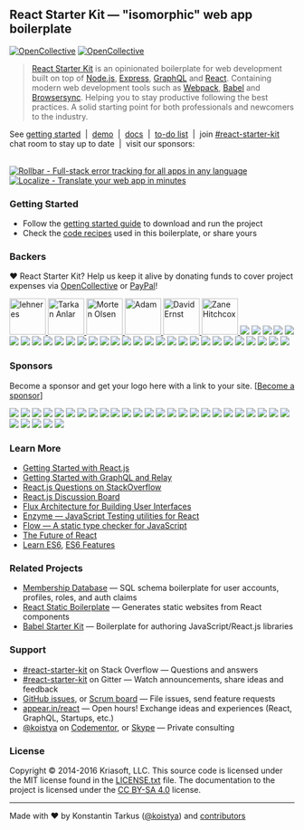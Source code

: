 ## React Starter Kit — "isomorphic" web app boilerplate
[![OpenCollective](https://opencollective.com/react-starter-kit/backers/badge.svg)](#backers) [![OpenCollective](https://opencollective.com/react-starter-kit/sponsors/badge.svg)](#sponsors)
> [React Starter Kit](https://www.reactstarterkit.com) is an opinionated
> boilerplate for web development built on top of [Node.js](https://nodejs.org/),
> [Express](http://expressjs.com/), [GraphQL](http://graphql.org/) and
> [React](https://facebook.github.io/react/). Containing modern web development
> tools such as [Webpack](http://webpack.github.io/), [Babel](http://babeljs.io/)
> and [Browsersync](http://www.browsersync.io/). Helping you to stay productive
> following the best practices. A solid starting point for both professionals
> and newcomers to the industry.

See [getting started](./docs/getting-started.md) &nbsp;|&nbsp;
[demo](http://demo.reactstarterkit.com) &nbsp;|&nbsp;
[docs](https://github.com/kriasoft/react-starter-kit/tree/master/docs) &nbsp;|&nbsp;
[to-do list](https://waffle.io/kriasoft/react-starter-kit) &nbsp;|&nbsp;
join [#react-starter-kit](https://gitter.im/kriasoft/react-starter-kit) chat room to stay up to date &nbsp;|&nbsp;
visit our sponsors:<br><br>

[![Rollbar - Full-stack error tracking for all apps in any language](https://dl.dropboxusercontent.com/u/16006521/react-starter-kit/rollbar.png)](https://rollbar.com/?utm_source=reactstartkit(github)&utm_medium=link&utm_campaign=reactstartkit(github)) &nbsp;&nbsp;
[![Localize - Translate your web app in minutes](https://dl.dropboxusercontent.com/u/16006521/react-starter-kit/localize.png)](https://localizejs.com/?cid=802&utm_source=rsk)

### Getting Started

  * Follow the [getting started guide](./docs/getting-started.md) to download and run the project
  * Check the [code recipes](./docs/recipes) used in this boilerplate, or share yours

### Backers

♥ React Starter Kit? Help us keep it alive by donating funds to cover project
expenses via [OpenCollective](https://opencollective.com/react-starter-kit) or
[PayPal](https://www.paypal.com/cgi-bin/webscr?cmd=_s-xclick&hosted_button_id=RETHAJHV3T972)!

<a href="http://www.nekst.me/" target="_blank" title="lehneres">
  <img src="https://github.com/lehneres.png?size=64" width="64" height="64" alt="lehneres">
</a>
<a href="http://www.vidpanel.com/" target="_blank" title="Tarkan Anlar">
  <img src="https://github.com/tarkanlar.png?size=64" width="64" height="64" alt="Tarkan Anlar">
</a>
<a href="https://morten.olsen.io/" target="_blank" title="Morten Olsen">
  <img src="https://github.com/mortenolsendk.png?size=64" width="64" height="64" alt="Morten Olsen">
</a>
<a href="https://twitter.com/adamthomann" target="_blank" title="Adam">
  <img src="https://github.com/athomann.png?size=64" width="64" height="64" alt="Adam">
</a>
<a href="http://dsernst.com/" target="_blank" title="David Ernst">
  <img src="https://github.com/dsernst.png?size=64" width="64" height="64" alt="David Ernst">
</a>
<a href="http://zanehitchcox.com/" target="_blank" title="Zane Hitchcox">
  <img src="https://github.com/zwhitchcox.png?size=64" width="64" height="64" alt="Zane Hitchcox">
</a>
<a href="https://opencollective.com/react-starter-kit/backer/0/website" target="_blank"><img src="https://opencollective.com/react-starter-kit/backer/0/avatar"></a>
<a href="https://opencollective.com/react-starter-kit/backer/1/website" target="_blank"><img src="https://opencollective.com/react-starter-kit/backer/1/avatar"></a>
<a href="https://opencollective.com/react-starter-kit/backer/2/website" target="_blank"><img src="https://opencollective.com/react-starter-kit/backer/2/avatar"></a>
<a href="https://opencollective.com/react-starter-kit/backer/3/website" target="_blank"><img src="https://opencollective.com/react-starter-kit/backer/3/avatar"></a>
<a href="https://opencollective.com/react-starter-kit/backer/4/website" target="_blank"><img src="https://opencollective.com/react-starter-kit/backer/4/avatar"></a>
<a href="https://opencollective.com/react-starter-kit/backer/5/website" target="_blank"><img src="https://opencollective.com/react-starter-kit/backer/5/avatar"></a>
<a href="https://opencollective.com/react-starter-kit/backer/6/website" target="_blank"><img src="https://opencollective.com/react-starter-kit/backer/6/avatar"></a>
<a href="https://opencollective.com/react-starter-kit/backer/7/website" target="_blank"><img src="https://opencollective.com/react-starter-kit/backer/7/avatar"></a>
<a href="https://opencollective.com/react-starter-kit/backer/8/website" target="_blank"><img src="https://opencollective.com/react-starter-kit/backer/8/avatar"></a>
<a href="https://opencollective.com/react-starter-kit/backer/9/website" target="_blank"><img src="https://opencollective.com/react-starter-kit/backer/9/avatar"></a>
<a href="https://opencollective.com/react-starter-kit/backer/10/website" target="_blank"><img src="https://opencollective.com/react-starter-kit/backer/10/avatar"></a>
<a href="https://opencollective.com/react-starter-kit/backer/11/website" target="_blank"><img src="https://opencollective.com/react-starter-kit/backer/11/avatar"></a>
<a href="https://opencollective.com/react-starter-kit/backer/12/website" target="_blank"><img src="https://opencollective.com/react-starter-kit/backer/12/avatar"></a>
<a href="https://opencollective.com/react-starter-kit/backer/13/website" target="_blank"><img src="https://opencollective.com/react-starter-kit/backer/13/avatar"></a>
<a href="https://opencollective.com/react-starter-kit/backer/14/website" target="_blank"><img src="https://opencollective.com/react-starter-kit/backer/14/avatar"></a>
<a href="https://opencollective.com/react-starter-kit/backer/15/website" target="_blank"><img src="https://opencollective.com/react-starter-kit/backer/15/avatar"></a>
<a href="https://opencollective.com/react-starter-kit/backer/16/website" target="_blank"><img src="https://opencollective.com/react-starter-kit/backer/16/avatar"></a>
<a href="https://opencollective.com/react-starter-kit/backer/17/website" target="_blank"><img src="https://opencollective.com/react-starter-kit/backer/17/avatar"></a>
<a href="https://opencollective.com/react-starter-kit/backer/18/website" target="_blank"><img src="https://opencollective.com/react-starter-kit/backer/18/avatar"></a>
<a href="https://opencollective.com/react-starter-kit/backer/19/website" target="_blank"><img src="https://opencollective.com/react-starter-kit/backer/19/avatar"></a>
<a href="https://opencollective.com/react-starter-kit/backer/20/website" target="_blank"><img src="https://opencollective.com/react-starter-kit/backer/20/avatar"></a>
<a href="https://opencollective.com/react-starter-kit/backer/21/website" target="_blank"><img src="https://opencollective.com/react-starter-kit/backer/21/avatar"></a>
<a href="https://opencollective.com/react-starter-kit/backer/22/website" target="_blank"><img src="https://opencollective.com/react-starter-kit/backer/22/avatar"></a>
<a href="https://opencollective.com/react-starter-kit/backer/23/website" target="_blank"><img src="https://opencollective.com/react-starter-kit/backer/23/avatar"></a>
<a href="https://opencollective.com/react-starter-kit/backer/24/website" target="_blank"><img src="https://opencollective.com/react-starter-kit/backer/24/avatar"></a>
<a href="https://opencollective.com/react-starter-kit/backer/25/website" target="_blank"><img src="https://opencollective.com/react-starter-kit/backer/25/avatar"></a>
<a href="https://opencollective.com/react-starter-kit/backer/26/website" target="_blank"><img src="https://opencollective.com/react-starter-kit/backer/26/avatar"></a>
<a href="https://opencollective.com/react-starter-kit/backer/27/website" target="_blank"><img src="https://opencollective.com/react-starter-kit/backer/27/avatar"></a>
<a href="https://opencollective.com/react-starter-kit/backer/28/website" target="_blank"><img src="https://opencollective.com/react-starter-kit/backer/28/avatar"></a>
<a href="https://opencollective.com/react-starter-kit/backer/29/website" target="_blank"><img src="https://opencollective.com/react-starter-kit/backer/29/avatar"></a>

### Sponsors

Become a sponsor and get your logo here with a link to your site. [[Become a sponsor](https://opencollective.com/react-starter-kit#sponsor)]

<a href="https://opencollective.com/react-starter-kit/sponsor/0/website" target="_blank"><img src="https://opencollective.com/react-starter-kit/sponsor/0/avatar"></a>
<a href="https://opencollective.com/react-starter-kit/sponsor/1/website" target="_blank"><img src="https://opencollective.com/react-starter-kit/sponsor/1/avatar"></a>
<a href="https://opencollective.com/react-starter-kit/sponsor/2/website" target="_blank"><img src="https://opencollective.com/react-starter-kit/sponsor/2/avatar"></a>
<a href="https://opencollective.com/react-starter-kit/sponsor/3/website" target="_blank"><img src="https://opencollective.com/react-starter-kit/sponsor/3/avatar"></a>
<a href="https://opencollective.com/react-starter-kit/sponsor/4/website" target="_blank"><img src="https://opencollective.com/react-starter-kit/sponsor/4/avatar"></a>
<a href="https://opencollective.com/react-starter-kit/sponsor/5/website" target="_blank"><img src="https://opencollective.com/react-starter-kit/sponsor/5/avatar"></a>
<a href="https://opencollective.com/react-starter-kit/sponsor/6/website" target="_blank"><img src="https://opencollective.com/react-starter-kit/sponsor/6/avatar"></a>
<a href="https://opencollective.com/react-starter-kit/sponsor/7/website" target="_blank"><img src="https://opencollective.com/react-starter-kit/sponsor/7/avatar"></a>
<a href="https://opencollective.com/react-starter-kit/sponsor/8/website" target="_blank"><img src="https://opencollective.com/react-starter-kit/sponsor/8/avatar"></a>
<a href="https://opencollective.com/react-starter-kit/sponsor/9/website" target="_blank"><img src="https://opencollective.com/react-starter-kit/sponsor/9/avatar"></a>
<a href="https://opencollective.com/react-starter-kit/sponsor/10/website" target="_blank"><img src="https://opencollective.com/react-starter-kit/sponsor/10/avatar"></a>
<a href="https://opencollective.com/react-starter-kit/sponsor/11/website" target="_blank"><img src="https://opencollective.com/react-starter-kit/sponsor/11/avatar"></a>
<a href="https://opencollective.com/react-starter-kit/sponsor/12/website" target="_blank"><img src="https://opencollective.com/react-starter-kit/sponsor/12/avatar"></a>
<a href="https://opencollective.com/react-starter-kit/sponsor/13/website" target="_blank"><img src="https://opencollective.com/react-starter-kit/sponsor/13/avatar"></a>
<a href="https://opencollective.com/react-starter-kit/sponsor/14/website" target="_blank"><img src="https://opencollective.com/react-starter-kit/sponsor/14/avatar"></a>
<a href="https://opencollective.com/react-starter-kit/sponsor/15/website" target="_blank"><img src="https://opencollective.com/react-starter-kit/sponsor/15/avatar"></a>
<a href="https://opencollective.com/react-starter-kit/sponsor/16/website" target="_blank"><img src="https://opencollective.com/react-starter-kit/sponsor/16/avatar"></a>
<a href="https://opencollective.com/react-starter-kit/sponsor/17/website" target="_blank"><img src="https://opencollective.com/react-starter-kit/sponsor/17/avatar"></a>
<a href="https://opencollective.com/react-starter-kit/sponsor/18/website" target="_blank"><img src="https://opencollective.com/react-starter-kit/sponsor/18/avatar"></a>
<a href="https://opencollective.com/react-starter-kit/sponsor/19/website" target="_blank"><img src="https://opencollective.com/react-starter-kit/sponsor/19/avatar"></a>
<a href="https://opencollective.com/react-starter-kit/sponsor/20/website" target="_blank"><img src="https://opencollective.com/react-starter-kit/sponsor/20/avatar"></a>
<a href="https://opencollective.com/react-starter-kit/sponsor/21/website" target="_blank"><img src="https://opencollective.com/react-starter-kit/sponsor/21/avatar"></a>
<a href="https://opencollective.com/react-starter-kit/sponsor/22/website" target="_blank"><img src="https://opencollective.com/react-starter-kit/sponsor/22/avatar"></a>
<a href="https://opencollective.com/react-starter-kit/sponsor/23/website" target="_blank"><img src="https://opencollective.com/react-starter-kit/sponsor/23/avatar"></a>
<a href="https://opencollective.com/react-starter-kit/sponsor/24/website" target="_blank"><img src="https://opencollective.com/react-starter-kit/sponsor/24/avatar"></a>
<a href="https://opencollective.com/react-starter-kit/sponsor/25/website" target="_blank"><img src="https://opencollective.com/react-starter-kit/sponsor/25/avatar"></a>
<a href="https://opencollective.com/react-starter-kit/sponsor/26/website" target="_blank"><img src="https://opencollective.com/react-starter-kit/sponsor/26/avatar"></a>
<a href="https://opencollective.com/react-starter-kit/sponsor/27/website" target="_blank"><img src="https://opencollective.com/react-starter-kit/sponsor/27/avatar"></a>
<a href="https://opencollective.com/react-starter-kit/sponsor/28/website" target="_blank"><img src="https://opencollective.com/react-starter-kit/sponsor/28/avatar"></a>
<a href="https://opencollective.com/react-starter-kit/sponsor/29/website" target="_blank"><img src="https://opencollective.com/react-starter-kit/sponsor/29/avatar"></a>


### Learn More

  * [Getting Started with React.js](http://facebook.github.io/react/)
  * [Getting Started with GraphQL and Relay](https://quip.com/oLxzA1gTsJsE)
  * [React.js Questions on StackOverflow](http://stackoverflow.com/questions/tagged/reactjs)
  * [React.js Discussion Board](https://discuss.reactjs.org/)
  * [Flux Architecture for Building User Interfaces](http://facebook.github.io/flux/)
  * [Enzyme — JavaScript Testing utilities for React](http://airbnb.io/enzyme/)
  * [Flow — A static type checker for JavaScript](http://flowtype.org/)
  * [The Future of React](https://github.com/reactjs/react-future)
  * [Learn ES6](https://babeljs.io/docs/learn-es6/), [ES6 Features](https://github.com/lukehoban/es6features#readme)

### Related Projects

  * [Membership Database](https://github.com/membership/membership.db) — SQL schema boilerplate for user accounts, profiles, roles, and auth claims
  * [React Static Boilerplate](https://github.com/koistya/react-static-boilerplate) — Generates static websites from React components
  * [Babel Starter Kit](https://github.com/kriasoft/babel-starter-kit) — Boilerplate for authoring JavaScript/React.js libraries

### Support

  * [#react-starter-kit](http://stackoverflow.com/questions/tagged/react-starter-kit) on Stack Overflow — Questions and answers
  * [#react-starter-kit](https://gitter.im/kriasoft/react-starter-kit) on Gitter — Watch announcements, share ideas and feedback
  * [GitHub issues](https://github.com/kriasoft/react-starter-kit/issues), or [Scrum board](https://waffle.io/kriasoft/react-starter-kit) — File issues, send feature requests
  * [appear.in/react](https://appear.in/react) — Open hours! Exchange ideas and experiences (React, GraphQL, Startups, etc.)
  * [@koistya](https://twitter.com/koistya) on [Codementor](https://www.codementor.io/koistya), or [Skype](http://hatscripts.com/addskype?koistya) — Private consulting

### License

Copyright © 2014-2016 Kriasoft, LLC. This source code is licensed under the MIT
license found in the [LICENSE.txt](https://github.com/kriasoft/react-starter-kit/blob/master/LICENSE.txt)
file. The documentation to the project is licensed under the
[CC BY-SA 4.0](http://creativecommons.org/licenses/by-sa/4.0/) license.


---
Made with ♥ by Konstantin Tarkus ([@koistya](https://twitter.com/koistya)) and [contributors](https://github.com/kriasoft/react-starter-kit/graphs/contributors)
